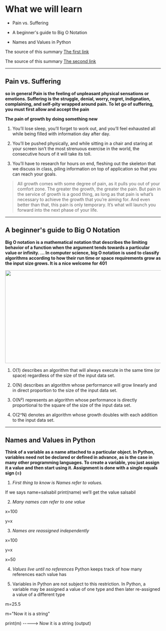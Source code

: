 # What we will learn

- Pain vs. Suffering

- A beginner's guide to Big O Notation

- Names and Values in Python

The source of this summary [The first link](https://codefellows.github.io/code-401-python-guide/curriculum/class-01/notes/pain_suffering)

The source of this summary [The second link](https://rob-bell.net/2009/06/a-beginners-guide-to-big-o-notation)
______________________________________

## Pain vs. Suffering

**so in general Pain is the feeling of unpleasant physical sensations or emotions. Suffering is the struggle, denial, worry, regret, indignation, complaining, and self-pity wrapped around pain. To let go of suffering, you must first allow and accept the pain**

**The pain of growth by doing something new** 

1. You’ll lose sleep, you’ll forget to work out, and you’ll feel exhausted all while being filled with information day after day. 

2. You’ll be pushed physically, and while sitting in a chair and staring at your screen isn’t the most strenuous exercise in the world, the consecutive hours of it will take its toll.

3. You’ll have to research for hours on end, fleshing out the skeleton that we discuss in class, piling information on top of application so that you can reach your goals.


> All growth comes with some degree of pain, as it pulls you out of your comfort zone. The greater the growth, the greater the pain. But pain in the service of growth is a good thing, as long as that pain is what’s necessary to achieve the growth that you’re aiming for. And even better than that, this pain is only temporary. It’s what will launch you forward into the next phase of your life.

______________________________________

## A beginner's guide to Big O Notation

**Big O notation is a mathematical notation that describes the limiting behavior of a function when the argument tends towards a particular value or infinity. ... In computer science, big O notation is used to classify algorithms according to how their run time or space requirements grow as the input size grows. It is a nice welcome for 401**

<img src="https://cdn-media-1.freecodecamp.org/images/1*KfZYFUT2OKfjekJlCeYvuQ.jpeg" style="height: 300px; width:600px;"/>


1. O(1) describes an algorithm that will always execute in the same time (or space) regardless of the size of the input data set.

2. O(N) describes an algorithm whose performance will grow linearly and in direct proportion to the size of the input data set.

3. O(N²) represents an algorithm whose performance is directly proportional to the square of the size of the input data set.

4. O(2^N) denotes an algorithm whose growth doubles with each addition to the input data set.

______________________________________

## Names and Values in Python

**Think of a variable as a name attached to a particular object. In Python, variables need not be declared or defined in advance, as is the case in many other programming languages. To create a variable, you just assign it a value and then start using it. Assignment is done with a single equals sign (=)**

1. *First thing to know is Names refer to values.*

If we says name=salsabil  print(name)  we’ll get the value salsabil

2. *Many names can refer to one value*

x=100

y=x

3. *Names are reassigned independently*

x=100

y=x

x=50

4. *Values live until no references*
Python keeps track of how many references each value has

5. Variables in Python are not subject to this restriction. In Python, a variable may be assigned a value of one type and then later re-assigned a value of a different type 

m=25.5

m="Now it is a string"

print(m) -----> Now it is a string (output)
